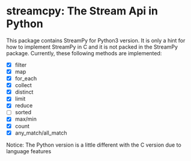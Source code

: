 # streamcpy: The Stream Api in Python

This package contains StreamPy for Python3 version. It is only a hint for how to implement StreamPy in C and it is not 
packed in the StreamPy package. Currently, these following methods are implemented:

- [x] filter
- [x] map
- [x] for_each
- [x] collect
- [x] distinct
- [x] limit
- [x] reduce
- [ ] sorted
- [x] max/min
- [x] count
- [x] any_match/all_match

Notice: The Python version is a little different with the C version due to language features

